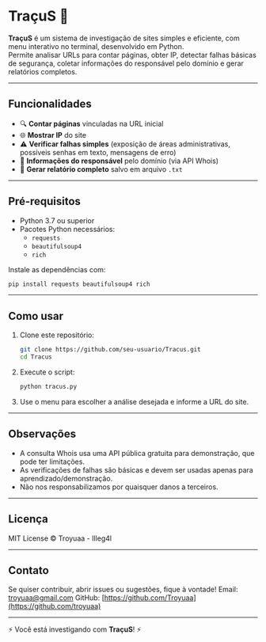 # TraçuS 🚀

**TraçuS** é um sistema de investigação de sites simples e eficiente, com menu interativo no terminal, desenvolvido em Python.  
Permite analisar URLs para contar páginas, obter IP, detectar falhas básicas de segurança, coletar informações do responsável pelo domínio e gerar relatórios completos.

---

## Funcionalidades

- 🔍 **Contar páginas** vinculadas na URL inicial  
- 🌐 **Mostrar IP** do site  
- ⚠️ **Verificar falhas simples** (exposição de áreas administrativas, possíveis senhas em texto, mensagens de erro)  
- 👤 **Informações do responsável** pelo domínio (via API Whois)  
- 📝 **Gerar relatório completo** salvo em arquivo `.txt`

---

## Pré-requisitos

- Python 3.7 ou superior  
- Pacotes Python necessários:
  - `requests`
  - `beautifulsoup4`
  - `rich`

Instale as dependências com:

```bash
pip install requests beautifulsoup4 rich
````

---

## Como usar

1. Clone este repositório:

   ```bash
   git clone https://github.com/seu-usuario/Tracus.git
   cd Tracus
   ```

2. Execute o script:

   ```bash
   python tracus.py
   ```

3. Use o menu para escolher a análise desejada e informe a URL do site.

---

## Observações

* A consulta Whois usa uma API pública gratuita para demonstração, que pode ter limitações.
* As verificações de falhas são básicas e devem ser usadas apenas para aprendizado/demonstração.
* Não nos responsabilizamos por quaisquer danos a terceiros.

---

## Licença

MIT License © Troyuaa - Illeg4l

---

## Contato

Se quiser contribuir, abrir issues ou sugestões, fique à vontade!
Email: [troyuaa@gmail.com](mailto:troyuaa@gmail.com)
GitHub: [https://github.com/Troyuaa](https://github.com/troyuaa)

---

⚡️ Você está investigando com **TraçuS**! ⚡️

```
